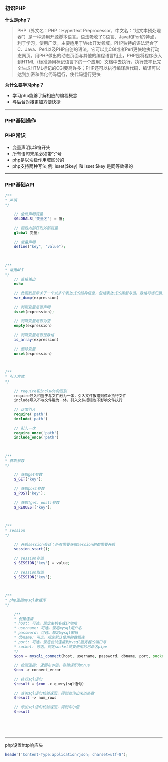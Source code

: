 ### 初识PHP
**什么是php？**
> PHP（外文名：PHP：Hypertext Preprocessor，中文名：“超文本预处理器”）是一种通用开源脚本语言。语法吸收了C语言、Java和Perl的特点，利于学习，使用广泛，主要适用于Web开发领域。PHP独特的语法混合了C、Java、Perl以及PHP自创的语法。它可以比CGI或者Perl更快地执行动态网页。用PHP做出的动态页面与其他的编程语言相比，PHP是将程序嵌入到HTML（标准通用标记语言下的一个应用）文档中去执行，执行效率比完全生成HTML标记的CGI要高许多；PHP还可以执行编译后代码，编译可以达到加密和优化代码运行，使代码运行更快

**为什么要学习php？**
+ 学习php能够了解相应的编程概念
+ 与后台对接更加方便快捷


---


### PHP基础操作

### PHP常识
+ 变量声明以$符开头
+ 所有语句末尾必须带";"号
+ php是以块级作用域区分的
+ php支持两种写法 例: isset($key) 和 isset $key 是同等效果的
---
### PHP基础API
```php
/**
* 声明
*/
    
    // 全局声明变量
    $GLOBALS['变量名'] = 值;
    
    // 函数内部获取外部变量
    global 变量;
    
    // 常量声明
    define("key", "value");
    
    
    
/**
* 常用API
*/
    // 直接输出
    echo
    
    // 此函数显示关于一个或多个表达式的结构信息，包括表达式的类型与值。数组将递归展开值，通过缩进显示其结构
    var_dump(expression)
    
    // 判断变量是否声明
    isset(expression);
    
    // 判断变量是否为空
    empty(expression)
    
    // 判断变量是否是数组
    is_array(expression)
    
    // 删除变量
    unset(expression)

    
    
/**
* 引入方式
*/
    
    // require和include的区别
    require导入相当于与文件融为一体，引入文件报错则停止执行文件
    include导入不与文件融为一体，引入文件报错也不影响文件执行
    
    // 正常引入
    require('path')
    include('path')
    
    // 引入一次
    require_once('path')
    include_once('path')
    
    
    
/**
* 获取参数
*/
    
    // 获取get参数
    $_GET['key'];
    
    // 获取post参数
    $_POST['key'];
    
    // 获取(get、post)参数
    $_REQUEST['key'];
    
    
    
/**
* session
*/
    
    // 开启session会话：所有需要获取session的都需要开启
    session_start();
    
    // session存值
    $_SESSION['key'] = value;
    
    // session取值
    $_SESSION['key'];
    
    
    
/**
* php连接mysql数据库
*/
    
    /**
    * 创建连接
    * host: 可选。规定主机名或IP地址
    * username: 可选。规定mysql用户名
    * password: 可选。规定mysql密码
    * dbname: 可选。规定默认使用的数据库
    * port: 可选。规定尝试连接到mysql服务器的端口号
    * socket: 可选。规定socket或要使用的已命名pipe
    */
    $con = mysqli_connect(host, username, password, dbname, port, socket);
    
    // 检测连接: 返回布尔值，有错误即为true
    $con -> connect_error
    
    // 执行sql语句
    $result = $con -> query(sql语句)
    
    // 查询sql语句校验返回，得到查询出来的条数
    $result -> num_rows
    
    // 添加sql语句校验返回，得到布尔值
    $result
    
    
    
    
```
---
php设置http响应头
```php
header('Content-Type:application/json; charset=utf-8');
```
